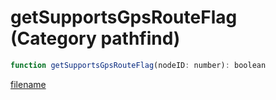 # getSupportsGpsRouteFlag (Category pathfind)

```js
function getSupportsGpsRouteFlag(nodeID: number): boolean
```

[filename](getSupportsGpsRouteFlag_m.md ':include')